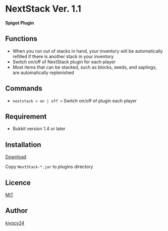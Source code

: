 # NextStack Ver. 1.1
**Spigot Plugin**

## Functions
- When you run out of stacks in hand, your inventory will be automatically refilled if there is another stack in your inventory
- Switch on/off of NextStack plugin for each player
- Most items that can be stacked, such as blocks, seeds, and saplings, are automatically replenished

## Commands
- `nextstack < on | off >` Switch on/off of plugin each player

## Requirement
- Bukkit version 1.4 or later

## Installation
[Download](https://github.com/kiyocy24/NextStack/raw/master/NextStack-1.1.jar)

Copy `NextStack-*.jar` to plugins directory

## Licence
[MIT](https://github.com/kanakiyo314/NextStack/blob/master/LICENCE)

## Author
[kiyocy24](https://github.com/kiyocy24)
